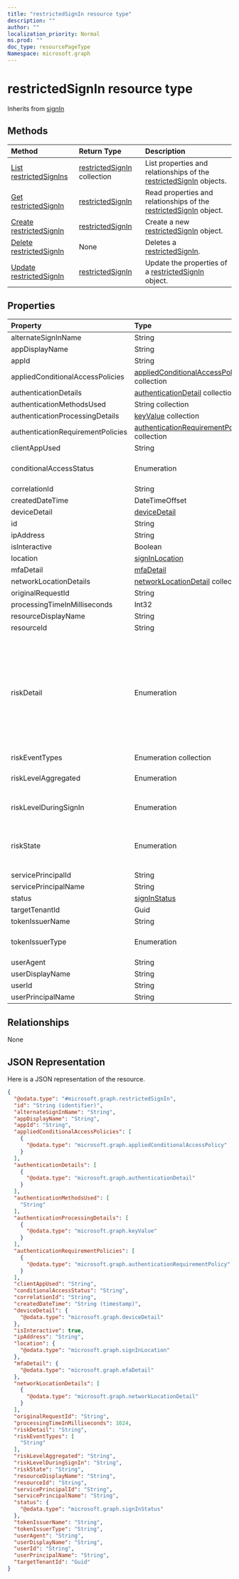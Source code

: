 ```yaml
---
title: "restrictedSignIn resource type"
description: ""
author: ""
localization_priority: Normal
ms.prod: ""
doc_type: resourcePageType
Namespace: microsoft.graph
---
```



# restrictedSignIn resource type




Inherits from [signIn](../resources/signIn.md)

## Methods
|Method|Return Type|Description|
|:---|:---|:---|
|[List restrictedSignIns](../api/restrictedsignin-list.md)|[restrictedSignIn](../resources/restrictedSignIn.md) collection|List properties and relationships of the [restrictedSignIn](../resources/restrictedsignin.md) objects.|
|[Get restrictedSignIn](../api/restrictedsignin-get.md)|[restrictedSignIn](../resources/restrictedSignIn.md)|Read properties and relationships of the [restrictedSignIn](../resources/restrictedsignin.md) object.|
|[Create restrictedSignIn](../api/restrictedsignin-create.md)|[restrictedSignIn](../resources/restrictedSignIn.md)|Create a new [restrictedSignIn](../resources/restrictedsignin.md) object.|
|[Delete restrictedSignIn](../api/restrictedsignin-delete.md)|None|Deletes a [restrictedSignIn](../resources/restrictedsignin.md).|
|[Update restrictedSignIn](../api/restrictedsignin-update.md)|[restrictedSignIn](../resources/restrictedSignIn.md)|Update the properties of a [restrictedSignIn](../resources/restrictedsignin.md) object.|

## Properties
|Property|Type|Description|
|:---|:---|:---|
|alternateSignInName|String| Inherited from [signIn](../resources/signIn.md)|
|appDisplayName|String| Inherited from [signIn](../resources/signIn.md)|
|appId|String| Inherited from [signIn](../resources/signIn.md)|
|appliedConditionalAccessPolicies|[appliedConditionalAccessPolicy](../resources/appliedConditionalAccessPolicy.md) collection| Inherited from [signIn](../resources/signIn.md)|
|authenticationDetails|[authenticationDetail](../resources/authenticationDetail.md) collection| Inherited from [signIn](../resources/signIn.md)|
|authenticationMethodsUsed|String collection| Inherited from [signIn](../resources/signIn.md)|
|authenticationProcessingDetails|[keyValue](../resources/keyValue.md) collection| Inherited from [signIn](../resources/signIn.md)|
|authenticationRequirementPolicies|[authenticationRequirementPolicy](../resources/authenticationRequirementPolicy.md) collection| Inherited from [signIn](../resources/signIn.md)|
|clientAppUsed|String| Inherited from [signIn](../resources/signIn.md)|
|conditionalAccessStatus|Enumeration| Inherited from [signIn](../resources/signIn.md). Possible values are: `success`, `failure`, `notApplied`, `unknownFutureValue`.|
|correlationId|String| Inherited from [signIn](../resources/signIn.md)|
|createdDateTime|DateTimeOffset| Inherited from [signIn](../resources/signIn.md)|
|deviceDetail|[deviceDetail](../resources/deviceDetail.md)| Inherited from [signIn](../resources/signIn.md)|
|id|String| Inherited from [entity](../resources/entity.md)|
|ipAddress|String| Inherited from [signIn](../resources/signIn.md)|
|isInteractive|Boolean| Inherited from [signIn](../resources/signIn.md)|
|location|[signInLocation](../resources/signInLocation.md)| Inherited from [signIn](../resources/signIn.md)|
|mfaDetail|[mfaDetail](../resources/mfaDetail.md)| Inherited from [signIn](../resources/signIn.md)|
|networkLocationDetails|[networkLocationDetail](../resources/networkLocationDetail.md) collection| Inherited from [signIn](../resources/signIn.md)|
|originalRequestId|String| Inherited from [signIn](../resources/signIn.md)|
|processingTimeInMilliseconds|Int32| Inherited from [signIn](../resources/signIn.md)|
|resourceDisplayName|String| Inherited from [signIn](../resources/signIn.md)|
|resourceId|String| Inherited from [signIn](../resources/signIn.md)|
|riskDetail|Enumeration| Inherited from [signIn](../resources/signIn.md). Possible values are: `none`, `adminGeneratedTemporaryPassword`, `userPerformedSecuredPasswordChange`, `userPerformedSecuredPasswordReset`, `adminConfirmedSigninSafe`, `aiConfirmedSigninSafe`, `userPassedMFADrivenByRiskBasedPolicy`, `adminDismissedAllRiskForUser`, `adminConfirmedSigninCompromised`, `hidden`, `adminConfirmedUserCompromised`, `unknownFutureValue`.|
|riskEventTypes|Enumeration collection| Inherited from [signIn](../resources/signIn.md)|
|riskLevelAggregated|Enumeration| Inherited from [signIn](../resources/signIn.md). Possible values are: `low`, `medium`, `high`, `hidden`, `none`, `unknownFutureValue`.|
|riskLevelDuringSignIn|Enumeration| Inherited from [signIn](../resources/signIn.md). Possible values are: `low`, `medium`, `high`, `hidden`, `none`, `unknownFutureValue`.|
|riskState|Enumeration| Inherited from [signIn](../resources/signIn.md). Possible values are: `none`, `confirmedSafe`, `remediated`, `dismissed`, `atRisk`, `confirmedCompromised`, `unknownFutureValue`.|
|servicePrincipalId|String| Inherited from [signIn](../resources/signIn.md)|
|servicePrincipalName|String| Inherited from [signIn](../resources/signIn.md)|
|status|[signInStatus](../resources/signInStatus.md)| Inherited from [signIn](../resources/signIn.md)|
|targetTenantId|Guid||
|tokenIssuerName|String| Inherited from [signIn](../resources/signIn.md)|
|tokenIssuerType|Enumeration| Inherited from [signIn](../resources/signIn.md). Possible values are: `AzureAD`, `ADFederationServices`, `UnknownFutureValue`.|
|userAgent|String| Inherited from [signIn](../resources/signIn.md)|
|userDisplayName|String| Inherited from [signIn](../resources/signIn.md)|
|userId|String| Inherited from [signIn](../resources/signIn.md)|
|userPrincipalName|String| Inherited from [signIn](../resources/signIn.md)|

## Relationships
None

## JSON Representation
Here is a JSON representation of the resource.
<!-- {
  "blockType": "resource",
  "keyProperty": "id",
  "@odata.type": "microsoft.graph.restrictedSignIn",
  "baseType": "microsoft.graph.signIn",
  "openType": false
}
-->
``` json
{
  "@odata.type": "#microsoft.graph.restrictedSignIn",
  "id": "String (identifier)",
  "alternateSignInName": "String",
  "appDisplayName": "String",
  "appId": "String",
  "appliedConditionalAccessPolicies": [
    {
      "@odata.type": "microsoft.graph.appliedConditionalAccessPolicy"
    }
  ],
  "authenticationDetails": [
    {
      "@odata.type": "microsoft.graph.authenticationDetail"
    }
  ],
  "authenticationMethodsUsed": [
    "String"
  ],
  "authenticationProcessingDetails": [
    {
      "@odata.type": "microsoft.graph.keyValue"
    }
  ],
  "authenticationRequirementPolicies": [
    {
      "@odata.type": "microsoft.graph.authenticationRequirementPolicy"
    }
  ],
  "clientAppUsed": "String",
  "conditionalAccessStatus": "String",
  "correlationId": "String",
  "createdDateTime": "String (timestamp)",
  "deviceDetail": {
    "@odata.type": "microsoft.graph.deviceDetail"
  },
  "isInteractive": true,
  "ipAddress": "String",
  "location": {
    "@odata.type": "microsoft.graph.signInLocation"
  },
  "mfaDetail": {
    "@odata.type": "microsoft.graph.mfaDetail"
  },
  "networkLocationDetails": [
    {
      "@odata.type": "microsoft.graph.networkLocationDetail"
    }
  ],
  "originalRequestId": "String",
  "processingTimeInMilliseconds": 1024,
  "riskDetail": "String",
  "riskEventTypes": [
    "String"
  ],
  "riskLevelAggregated": "String",
  "riskLevelDuringSignIn": "String",
  "riskState": "String",
  "resourceDisplayName": "String",
  "resourceId": "String",
  "servicePrincipalId": "String",
  "servicePrincipalName": "String",
  "status": {
    "@odata.type": "microsoft.graph.signInStatus"
  },
  "tokenIssuerName": "String",
  "tokenIssuerType": "String",
  "userAgent": "String",
  "userDisplayName": "String",
  "userId": "String",
  "userPrincipalName": "String",
  "targetTenantId": "Guid"
}
```

